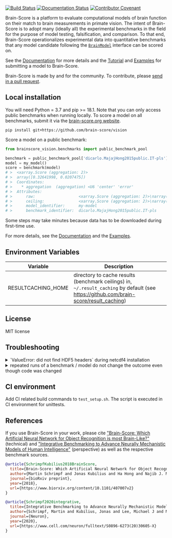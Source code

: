 [![Build Status](https://travis-ci.com/brain-score/vision.svg?token=vqt7d2yhhpLGwHsiTZvT&branch=master)](https://travis-ci.com/brain-score/vision)
[![Documentation Status](https://readthedocs.org/projects/brain-score/badge/?version=latest)](https://brain-score.readthedocs.io/en/latest/?badge=latest)
[![Contributor Covenant](https://img.shields.io/badge/Contributor%20Covenant-2.1-4baaaa.svg)](code_of_conduct.md) 

Brain-Score is a platform to evaluate computational models of brain function 
on their match to brain measurements in primate vision. 
The intent of Brain-Score is to adopt many (ideally all) the experimental benchmarks in the field
for the purpose of model testing, falsification, and comparison.
To that end, Brain-Score operationalizes experimental data into quantitative benchmarks 
that any model candidate following the [`BrainModel`](brainscore_vision/model_interface.py) interface can be scored on.

See the [Documentation](https://brain-score.readthedocs.io) for more details 
and the [Tutorial](https://brain-score.readthedocs.io/en/latest/modules/model_tutorial.html) 
and [Examples](https://github.com/brain-score/candidate_models/blob/master/examples/score-model.ipynb)
for submitting a model to Brain-Score.

Brain-Score is made by and for the community. 
To contribute, please [send in a pull request](https://github.com/brain-score/vision/pulls).


## Local installation

You will need Python = 3.7 and pip >= 18.1.
Note that you can only access public benchmarks when running locally.
To score a model on all benchmarks, submit it via the [brain-score.org website](http://www.brain-score.org).

`pip install git+https://github.com/brain-score/vision`

Score a model on a public benchmark:

```python
from brainscore_vision.benchmarks import public_benchmark_pool

benchmark = public_benchmark_pool['dicarlo.MajajHong2015public.IT-pls']
model = my_model()
score = benchmark(model)
# >  <xarray.Score (aggregation: 2)>
# >  array([0.32641998, 0.0207475])
# >  Coordinates:
# >    * aggregation  (aggregation) <U6 'center' 'error'
# >  Attributes:
# >      raw:                   <xarray.Score (aggregation: 2)>\narray([0.4278365 ...
# >      ceiling:               <xarray.Score (aggregation: 2)>\narray([0.7488407 ...
# >      model_identifier:      my-model
# >      benchmark_identifier:  dicarlo.MajajHong2015public.IT-pls
```

Some steps may take minutes because data has to be downloaded during first-time use.

For more details, see the [Documentation](https://brain-score.readthedocs.io) and 
the [Examples](https://github.com/brain-score/vision/blob/master/examples).


## Environment Variables

| Variable               | Description                                                                                                                           |
|------------------------|---------------------------------------------------------------------------------------------------------------------------------------|
| RESULTCACHING_HOME     | directory to cache results (benchmark ceilings) in, `~/.result_caching` by default (see https://github.com/brain-score/result_caching) |


## License

MIT license


## Troubleshooting

<details>
<summary>`ValueError: did not find HDF5 headers` during netcdf4 installation</summary>
pip seems to fail properly setting up the HDF5_DIR required by netcdf4.
Use conda: `conda install netcdf4`
</details>

<details>
<summary>repeated runs of a benchmark / model do not change the outcome even though code was changed</summary>
results (scores, activations) are cached on disk using https://github.com/mschrimpf/result_caching.
Delete the corresponding file or directory to clear the cache.
</details>


## CI environment

Add CI related build commands to `test_setup.sh`. The script is executed in CI environment for unittests.


## References

If you use Brain-Score in your work, please cite 
["Brain-Score: Which Artificial Neural Network for Object Recognition is most Brain-Like?"](https://www.biorxiv.org/content/10.1101/407007v2) (technical) and 
["Integrative Benchmarking to Advance Neurally Mechanistic Models of Human Intelligence"](https://www.cell.com/neuron/fulltext/S0896-6273(20)30605-X) (perspective) 
as well as the respective benchmark sources.

```bibtex
@article{SchrimpfKubilius2018BrainScore,
  title={Brain-Score: Which Artificial Neural Network for Object Recognition is most Brain-Like?},
  author={Martin Schrimpf and Jonas Kubilius and Ha Hong and Najib J. Majaj and Rishi Rajalingham and Elias B. Issa and Kohitij Kar and Pouya Bashivan and Jonathan Prescott-Roy and Franziska Geiger and Kailyn Schmidt and Daniel L. K. Yamins and James J. DiCarlo},
  journal={bioRxiv preprint},
  year={2018},
  url={https://www.biorxiv.org/content/10.1101/407007v2}
}

@article{Schrimpf2020integrative,
  title={Integrative Benchmarking to Advance Neurally Mechanistic Models of Human Intelligence},
  author={Schrimpf, Martin and Kubilius, Jonas and Lee, Michael J and Murty, N Apurva Ratan and Ajemian, Robert and DiCarlo, James J},
  journal={Neuron},
  year={2020},
  url={https://www.cell.com/neuron/fulltext/S0896-6273(20)30605-X}
}
```
